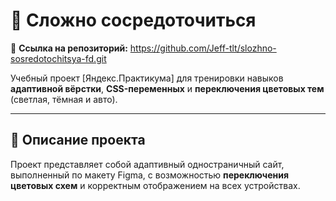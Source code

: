 # 🎯 Сложно сосредоточиться

📎 **Ссылка на репозиторий:** https://github.com/Jeff-tlt/slozhno-sosredotochitsya-fd.git

Учебный проект [Яндекс.Практикума] для тренировки навыков **адаптивной вёрстки**, **CSS-переменных** и **переключения цветовых тем** (светлая, тёмная и авто).

---

## 📌 Описание проекта

Проект представляет собой адаптивный одностраничный сайт, выполненный по макету Figma, с возможностью **переключения цветовых схем** и корректным отображением на всех устройствах.

